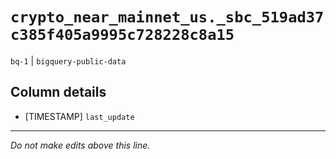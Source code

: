 # `crypto_near_mainnet_us._sbc_519ad37c385f405a9995c728228c8a15`
`bq-1` | `bigquery-public-data`

## Column details
* [TIMESTAMP] `last_update`

-------------------------------------------------------------------------------
*Do not make edits above this line.*
